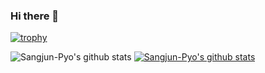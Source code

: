 ### Hi there 👋

<!--
**SangJun-Pyo/Sangjun-Pyo** is a ✨ _special_ ✨ repository because its `README.md` (this file) appears on your GitHub profile.

Here are some ideas to get you started:

- 🔭 I’m currently working on ...
- 🌱 I’m currently learning ...
- 👯 I’m looking to collaborate on ...
- 🤔 I’m looking for help with ...
- 💬 Ask me about ...
- 📫 How to reach me: ...
- 😄 Pronouns: ...
- ⚡ Fun fact: ...
-->

[![trophy](https://github-profile-trophy.vercel.app/?username=SangJun-Pyo)](https://github.com/ryo-ma/github-profile-trophy)

![Sangjun-Pyo's github stats](https://github-readme-stats.vercel.app/api?username=SangJun-Pyo&show_icons=true)
[![Sangjun-Pyo's github stats](https://github-readme-stats.vercel.app/api/top-langs/?username=SangJun-PyoID&show_icons=true&hide_border=true&title_color=004386&icon_color=004386&layout=compact)](https://github.com/SangJun-Pyo)

